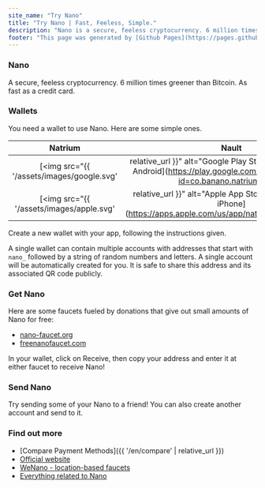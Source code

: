 ```yaml
---
site_name: "Try Nano"
title: "Try Nano | Fast, Feeless, Simple."
description: "Nano is a secure, feeless cryptocurrency. 6 million times greener than Bitcoin. As fast as a credit card. Experience Nano first-hand in under 5 minutes."
footer: "This page was generated by [Github Pages](https://pages.github.com). This site is not affiliated with [nano.org](https://nano.org)."
---
```


### Nano

A secure, feeless cryptocurrency. 6 million times greener than Bitcoin. As fast as a credit card.

### Wallets

You need a wallet to use Nano. Here are some simple ones.

| Natrium |  Nault  |
| :-----: | :-----: |
| [<img src="{{ '/assets/images/google.svg' | relative_url }}" alt="Google Play Store" width="70%"/><br/>Android](https://play.google.com/store/apps/details?id=co.banano.natriumwallet) | [<img src="{{ '/assets/images/nault.svg' | relative_url }}" alt="Nault Web" width="70%"/><br/>Web](https://nault.cc)
| [<img src="{{ '/assets/images/apple.svg' | relative_url }}" alt="Apple App Store" width="70%"/><br/>iPhone](https://apps.apple.com/us/app/natrium/id1451425707) | [<img src="{{ '/assets/images/github.svg' | relative_url }}" alt="Github" width="70%"/><br/>Desktop](https://github.com/Nault/Nault/releases)

Create a new wallet with your app, following the instructions given. 

A single wallet can contain multiple accounts with addresses that start with `nano_` followed by a string of random numbers and letters. A single account will be automatically created for you. It is safe to share this address and its associated QR code publicly. 

### Get Nano

Here are some faucets fueled by donations that give out small amounts of Nano for free:

* [nano-faucet.org](https://nano-faucet.org/)
* [freenanofaucet.com](https://www.freenanofaucet.com/)

In your wallet, click on Receive, then copy your address and enter it at either faucet to receive Nano!

### Send Nano

Try sending some of your Nano to a friend! You can also create another account and send to it.

### Find out more

* [Compare Payment Methods]({{ '/en/compare' | relative_url }})
* [Official website](https://nano.org/)
* [WeNano - location-based faucets](https://wenano.net)
* [Everything related to Nano](https://nanolinks.info/)
